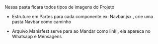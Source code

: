 Nessa pasta ficara todos tipos de imagens do Projeto 
- Estruture em Partes para cada componente 
    ex: Navbar.jsx , crie uma pasta Navbar como caminho

- Arquivo Manisfest serve para ao Mandar como link , ela apareca no Whatsapp e Mensagens
